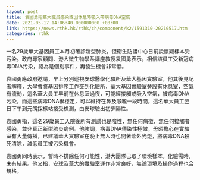 ```yaml
---
layout: post
title: 袁國勇指華大職員感染或因休息時吸入帶病毒DNA空氣
date: 2021-05-17 14:06:40.000000000 +08:00
link: https://news.rthk.hk/rthk/ch/component/k2/1591310-20210517.htm
categories: rthk
---
```


一名29歲華大基因員工本月初確診新型肺炎，但衞生防護中心日前說懷疑樣本受污染。政府專家顧問、港大微生物學系講座教授袁國勇表示，相信該員工受新冠病毒DNA污染，認為是個別事件，再發生機會非常低。

袁國勇應政府邀請，早上分別巡視安球醫學化驗所及華大基因實驗室，他其後見記者解釋，大學會將基因排序工作交到化驗所，華大基因實驗室旁設有休息室，空氣有流動，這名華大員工早前在休息室過夜，可能經接觸或吸入空氣，被病毒DNA污染，而這些病毒DNA很穩定，可以維持在鼻及喉嚨一段時間，這名華大員工翌日下午到元朗採樣站接受檢測，由安球驗出初步陽性。

袁國勇指，這名29歲員工入院後所有測試也是陰性，無任何病徵，無任何接觸者感染，並非真正新型肺炎病例。他強調，病毒DNA傳染性極微，毋須擔心在實驗室有大量傳播，已建議華大實驗室在晚上無人時也開著紫外光燈，將病毒DNA殺死清除，減低員工被污染機會。

袁國勇同時表示，暫時不排除任何可能性，港大團隊已取了環境樣本，化驗需時，未有結果。他又指，安球及華大的實驗室運作非常良好，無論環境及操作過程也合規格。
